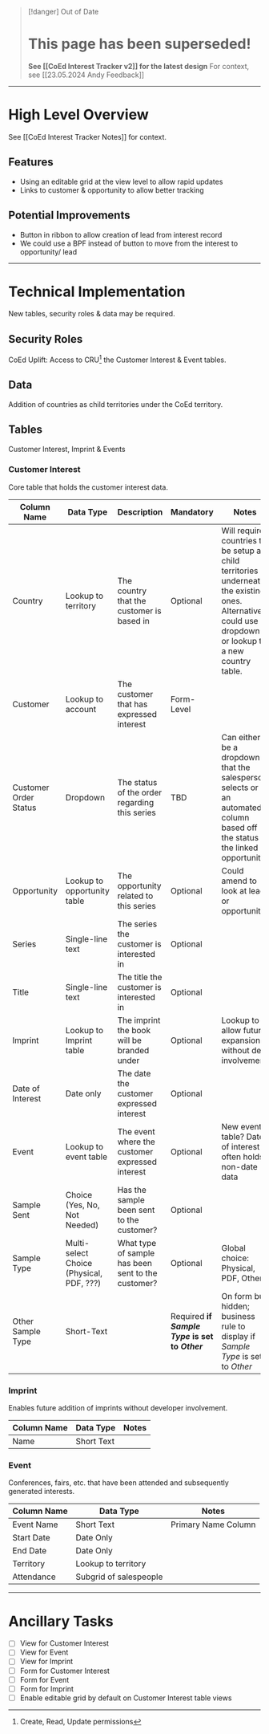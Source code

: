 > [!danger] Out of Date
> # This page has been superseded!
> **See [[CoEd Interest Tracker v2]] for the latest design**
> For context, see [[23.05.2024 Andy Feedback]] 

***
# High Level Overview
See [[CoEd Interest Tracker Notes]] for context. 
## Features
- Using an editable grid at the view level to allow rapid updates
- Links to customer & opportunity to allow better tracking
## Potential Improvements
- Button in ribbon to allow creation of lead from interest record
- We could use a BPF instead of button to move from the interest to opportunity/ lead
***
# Technical Implementation
New tables, security roles & data may be required. 
## Security Roles
CoEd Uplift: Access to CRU[^1] the Customer Interest & Event tables. 
## Data
Addition of countries as child territories under the CoEd territory. 
## Tables
Customer Interest, Imprint & Events
### Customer Interest
Core table that holds the customer interest data. 

| Column Name           | Data Type                                | Description                                        | Mandatory                                       | Notes                                                                                                                                                      |
| --------------------- | ---------------------------------------- | -------------------------------------------------- | ----------------------------------------------- | ---------------------------------------------------------------------------------------------------------------------------------------------------------- |
| Country               | Lookup to territory                      | The country that the customer is based in          | Optional                                        | Will require countries to be setup as child territories underneath the existing ones. Alternatively could use a dropdown or lookup to a new country table. |
| Customer              | Lookup to account                        | The customer that has expressed interest           | Form-Level                                      |                                                                                                                                                            |
| Customer Order Status | Dropdown                                 | The status of the order regarding this series      | TBD                                             | Can either be a dropdown that the salesperson selects or an automated column based off the status of the linked opportunity                                |
| Opportunity           | Lookup to opportunity table              | The opportunity related to this series             | Optional                                        | Could amend to look at lead or opportunity                                                                                                                 |
| Series                | Single-line text                         | The series the customer is interested in           | Optional                                        |                                                                                                                                                            |
| Title                 | Single-line text                         | The title the customer is interested in            | Optional                                        |                                                                                                                                                            |
| Imprint               | Lookup to Imprint table                  | The imprint the book will be branded under         | Optional                                        | Lookup to allow future expansion without dev involvement                                                                                                   |
| Date of Interest      | Date only                                | The date the customer expressed interest           | Optional                                        |                                                                                                                                                            |
| Event                 | Lookup to event table                    | The event where the customer expressed interest    | Optional                                        | New event table? Date of interest often holds non-date data                                                                                                |
| Sample Sent           | Choice (Yes, No, Not Needed)             | Has the sample been sent to the customer?          | Optional                                        |                                                                                                                                                            |
| Sample Type           | Multi-select Choice (Physical, PDF, ???) | What type of sample has been sent to the customer? | Optional                                        | Global choice: Physical, PDF, Other                                                                                                                        |
| Other Sample Type     | Short-Text                               |                                                    | Required **if *Sample Type* is set to *Other*** | On form but hidden; business rule to display if *Sample Type* is set to *Other*                                                                            |
### Imprint
Enables future addition of imprints without developer involvement. 

| Column Name | Data Type  | Notes |
| ----------- | ---------- | ----- |
| Name        | Short Text |       |
### Event
Conferences, fairs, etc. that have been attended and subsequently generated interests. 

| Column Name | Data Type              | Notes               |
| ----------- | ---------------------- | ------------------- |
| Event Name  | Short Text             | Primary Name Column |
| Start Date  | Date Only              |                     |
| End Date    | Date Only              |                     |
| Territory   | Lookup to territory    |                     |
| Attendance  | Subgrid of salespeople |                     |
***
[^1]: Create, Read, Update permissions
# Ancillary Tasks
- [ ] View for Customer Interest
- [ ] View for Event
- [ ] View for Imprint
- [ ] Form for Customer Interest
- [ ] Form for Event
- [ ] Form for Imprint
- [ ] Enable editable grid by default on Customer Interest table views